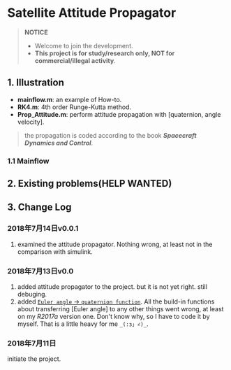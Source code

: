 # Satellite Attitude Propagator

> **NOTICE**
>* Welcome to join the development.
>* **This project is for study/research only, NOT for commercial/illegal activity**.

## 1. Illustration

* **mainflow.m**: an example of How-to.
* **RK4.m**: 4th order Runge-Kutta method.
* **Prop_Attitude.m**: perform attitude propagation with [quaternion, angle velocity].

> the propagation is coded according to the book ***Spacecraft Dynamics and Control***.

### 1.1 Mainflow

## 2. Existing problems(HELP WANTED)

## 3. Change Log

### 2018年7月14日**v0.0.1**

1. examined the attitude propagator. Nothing wrong, at least not in the comparison with simulink.

### 2018年7月13日**v0.0**

1. added attitude propagator to the project. but it is not yet right. still debuging.
2. added [```Euler angle``` -> ```quaternion function```](http://www.euclideanspace.com/maths/geometry/rotations/conversions/eulerToQuaternion/index.htm). All the build-in functions about transferring [Euler angle] to any other things went wrong, at least on my *R2017a* version one. Don't know why, so I have to code it by myself. That is a little heavy for me ```_(:з」∠)_```.

### 2018年7月11日

initiate the project.
